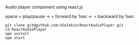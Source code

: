 Audio player component using react.js

space = play/pause
→ = forward by 1sec
← = backward by 1sec

```
git clone git@github.com:SSalekin/ReactAudioPlayer.git
cd ReactAudioPlayer
npm install
npm start
```

